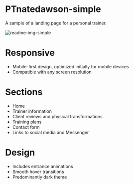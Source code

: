 # PTnatedawson-simple
A sample of a landing page for a personal trainer.

![readme-img-simple](https://github.com/user-attachments/assets/f8046553-0b70-4087-befe-f6a91f79442c)

# Responsive
- Mobile-first design, optimized initially for mobile devices
- Compatible with any screen resolution

# Sections
- Home
- Trainer information
- Client reviews and physical transformations
- Training plans
- Contact form
- Links to social media and Messenger

# Design
- Includes entrance animations
- Smooth hover transitions
- Predominantly dark theme
